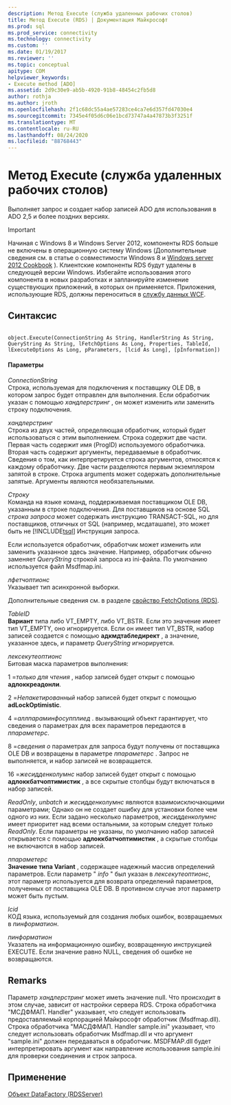 ```yaml
---
description: Метод Execute (служба удаленных рабочих столов)
title: Метод Execute (RDS) | Документация Майкрософт
ms.prod: sql
ms.prod_service: connectivity
ms.technology: connectivity
ms.custom: ''
ms.date: 01/19/2017
ms.reviewer: ''
ms.topic: conceptual
apitype: COM
helpviewer_keywords:
- Execute method [ADO]
ms.assetid: 2d9c30e9-ab5b-4920-91b8-48454c2fb5d8
author: rothja
ms.author: jroth
ms.openlocfilehash: 2f1c68dc55a4ae57283ce4ca7e6d357fd47030e4
ms.sourcegitcommit: 7345e4f05d6c06e1bcd73747a4a47873b3f3251f
ms.translationtype: MT
ms.contentlocale: ru-RU
ms.lasthandoff: 08/24/2020
ms.locfileid: "88768443"
---
```

# <a name="execute-method-rds"></a>Метод Execute (служба удаленных рабочих столов)
Выполняет запрос и создает набор записей ADO для использования в ADO 2,5 и более поздних версиях.  
  
> [!IMPORTANT]
>  Начиная с Windows 8 и Windows Server 2012, компоненты RDS больше не включены в операционную систему Windows (Дополнительные сведения см. в статье о совместимости Windows 8 и [Windows server 2012 Cookbook](https://www.microsoft.com/download/details.aspx?id=27416) ). Клиентские компоненты RDS будут удалены в следующей версии Windows. Избегайте использования этого компонента в новых разработках и запланируйте изменение существующих приложений, в которых он применяется. Приложения, использующие RDS, должны переноситься в [службу данных WCF](https://go.microsoft.com/fwlink/?LinkId=199565).  
  
## <a name="syntax"></a>Синтаксис  
  
```  
  
object.Execute(ConnectionString As String, HandlerString As String, QueryString As String, lFetchOptions As Long, Properties, TableId, lExecuteOptions As Long, pParameters, [lcid As Long], [pInformation])  
```  
  
#### <a name="parameters"></a>Параметры  
 *ConnectionString*  
 Строка, используемая для подключения к поставщику OLE DB, в котором запрос будет отправлен для выполнения. Если обработчик указан с помощью *хандлерстринг* , он может изменить или заменить строку подключения.  
  
 *хандлерстринг*  
 Строка из двух частей, определяющая обработчик, который будет использоваться с этим выполнением. Строка содержит две части. Первая часть содержит имя (ProgID) используемого обработчика. Вторая часть содержит аргументы, передаваемые в обработчик. Сведения о том, как интерпретируется строка аргументов, относятся к каждому обработчику. Две части разделяются первым экземпляром запятой в строке. Строка arguments может содержать дополнительные запятые. Аргументы являются необязательными.  
  
 *Строку*  
 Команда на языке команд, поддерживаемая поставщиком OLE DB, указанным в строке подключения. Для поставщиков на основе SQL *строка запроса* может содержать инструкцию TRANSACT-SQL, но для поставщиков, отличных от SQL (например, мсдаташапе), это может быть не [!INCLUDE[tsql](../../../includes/tsql-md.md)] Инструкция запроса.  
  
 Если используется обработчик, обработчик может изменить или заменить указанное здесь значение. Например, обработчик обычно заменяет *QueryString* строкой запроса из ini-файла. По умолчанию используется файл Msdfmap.ini.  
  
 *лфетчоптионс*  
 Указывает тип асинхронной выборки.  
  
 Дополнительные сведения см. в разделе [свойство FetchOptions (RDS)](./fetchoptions-property-rds.md).  
  
 *TableID*  
 **Вариант** типа либо VT_EMPTY, либо VT_BSTR. Если это значение имеет тип VT_EMPTY, оно игнорируется. Если он имеет тип VT_BSTR, набор записей создается с помощью **адкмдтабледирект** , а значение, указанное здесь, и параметр *QueryString* игнорируется.  
  
 *лексекутеоптионс*  
 Битовая маска параметров выполнения:  
  
 1 =*только для чтения* , набор записей будет открыт с помощью **адлоккреадонли**.  
  
 2 =*Непакетированный* набор записей будет открыт с помощью **adLockOptimistic**.  
  
 4 =*аллпараминфосупплиед* . вызывающий объект гарантирует, что сведения о параметрах для всех параметров передаются в *ппараметерс*.  
  
 8 =*сведения о* параметрах для запроса будут получены от поставщика OLE DB и возвращены в параметре *ппараметерс* . Запрос не выполняется, и набор записей не возвращается.  
  
 16 =*жесидденколумнс* набор записей будет открыт с помощью **адлоккбатчоптимистик** , а все скрытые столбцы будут включаться в набор записей.  
  
 *ReadOnly*, *unbatch* и *жесидденколумнс* являются взаимоисключающими параметрами; Однако он не создает ошибку для установки более чем одного из них. Если задано несколько параметров, *жесидденколумнс* имеет приоритет над всеми остальными, за которым следует *только ReadOnly*. Если параметры не указаны, по умолчанию набор записей открывается с помощью **адлоккбатчоптимистик** , а скрытые столбцы не включаются в набор записей.  
  
 *ппараметерс*  
 **Значение типа Variant** , содержащее надежный массив определений параметров. Если параметр " *info* " был указан в *лексекутеоптионс*, этот параметр используется для возврата определений параметров, полученных от поставщика OLE DB. В противном случае этот параметр может быть пустым.  
  
 *lcid*  
 КОД языка, используемый для создания любых ошибок, возвращаемых в *пинформатион*.  
  
 *пинформатион*  
 Указатель на информационную ошибку, возвращенную инструкцией EXECUTE. Если значение равно NULL, сведения об ошибке не возвращаются.  
  
## <a name="remarks"></a>Remarks  
 Параметр *хандлерстринг* может иметь значение null. Что происходит в этом случае, зависит от настройки сервера RDS. Строка обработчика "МСДФМАП. Handler" указывает, что следует использовать предоставляемый корпорацией Майкрософт обработчик (Msdfmap.dll). Строка обработчика "МАСДФМАП. Handler sample.ini" указывает, что следует использовать обработчик Msdfmap.dll и что аргумент "sample.ini" должен передаваться в обработчик. MSDFMAP.dll будет интерпретировать аргумент как направление использования sample.ini для проверки соединения и строк запроса.  
  
## <a name="applies-to"></a>Применение  
 [Объект DataFactory (RDSServer)](./datafactory-object-rdsserver.md)